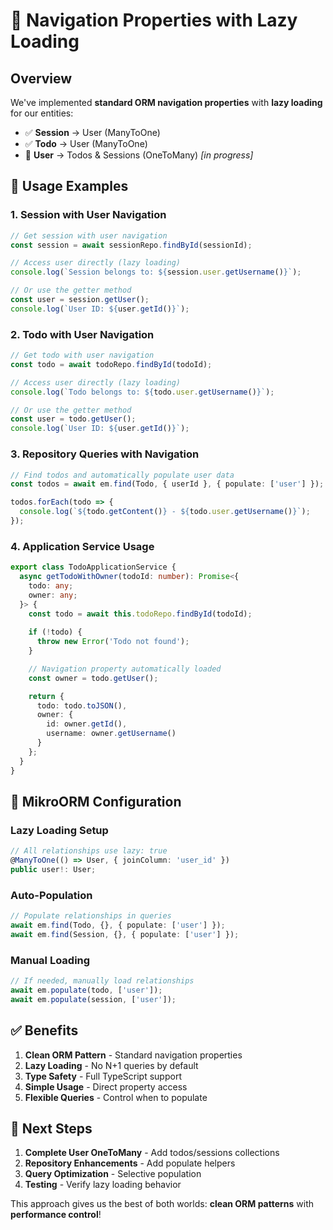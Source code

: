 # 🎯 Navigation Properties with Lazy Loading

## Overview

We've implemented **standard ORM navigation properties** with **lazy loading** for our entities:

- ✅ **Session** → User (ManyToOne)
- ✅ **Todo** → User (ManyToOne) 
- 🔄 **User** → Todos & Sessions (OneToMany) *[in progress]*

## 🚀 Usage Examples

### **1. Session with User Navigation**

```typescript
// Get session with user navigation
const session = await sessionRepo.findById(sessionId);

// Access user directly (lazy loading)
console.log(`Session belongs to: ${session.user.getUsername()}`);

// Or use the getter method
const user = session.getUser();
console.log(`User ID: ${user.getId()}`);
```

### **2. Todo with User Navigation**

```typescript
// Get todo with user navigation
const todo = await todoRepo.findById(todoId);

// Access user directly (lazy loading)
console.log(`Todo belongs to: ${todo.user.getUsername()}`);

// Or use the getter method
const user = todo.getUser();
console.log(`User ID: ${user.getId()}`);
```

### **3. Repository Queries with Navigation**

```typescript
// Find todos and automatically populate user data
const todos = await em.find(Todo, { userId }, { populate: ['user'] });

todos.forEach(todo => {
  console.log(`${todo.getContent()} - ${todo.user.getUsername()}`);
});
```

### **4. Application Service Usage**

```typescript
export class TodoApplicationService {
  async getTodoWithOwner(todoId: number): Promise<{
    todo: any;
    owner: any;
  }> {
    const todo = await this.todoRepo.findById(todoId);
    
    if (!todo) {
      throw new Error('Todo not found');
    }

    // Navigation property automatically loaded
    const owner = todo.getUser();

    return {
      todo: todo.toJSON(),
      owner: {
        id: owner.getId(),
        username: owner.getUsername()
      }
    };
  }
}
```

## 🔧 MikroORM Configuration

### **Lazy Loading Setup**
```typescript
// All relationships use lazy: true
@ManyToOne(() => User, { joinColumn: 'user_id' })
public user!: User;
```

### **Auto-Population** 
```typescript
// Populate relationships in queries
await em.find(Todo, {}, { populate: ['user'] });
await em.find(Session, {}, { populate: ['user'] });
```

### **Manual Loading**
```typescript
// If needed, manually load relationships
await em.populate(todo, ['user']);
await em.populate(session, ['user']);
```

## ✅ Benefits

1. **Clean ORM Pattern** - Standard navigation properties
2. **Lazy Loading** - No N+1 queries by default
3. **Type Safety** - Full TypeScript support
4. **Simple Usage** - Direct property access
5. **Flexible Queries** - Control when to populate

## 🎯 Next Steps

1. **Complete User OneToMany** - Add todos/sessions collections
2. **Repository Enhancements** - Add populate helpers
3. **Query Optimization** - Selective population
4. **Testing** - Verify lazy loading behavior

This approach gives us the best of both worlds: **clean ORM patterns** with **performance control**! 